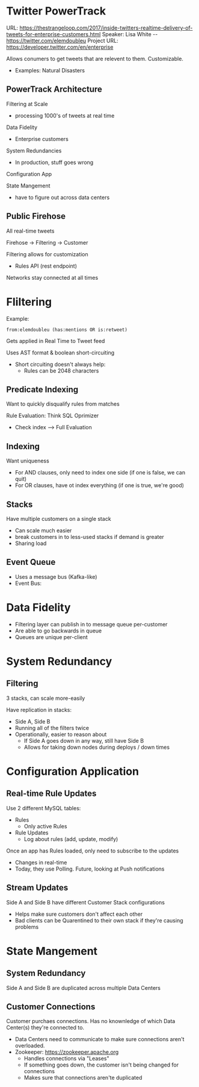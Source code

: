 # Twitter PowerTrack
URL: https://thestrangeloop.com/2017/inside-twitters-realtime-delivery-of-tweets-for-enterprise-customers.html
Speaker:  Lisa White -- https://twitter.com/elemdoubleu
Project URL: https://developer.twitter.com/en/enterprise

Allows conumers to get tweets that are relevent to them. Customizable.
- Examples: Natural Disasters

## PowerTrack Architecture

Filtering at Scale
- processing 1000's of tweets at real time

Data Fidelity
- Enterprise customers

System Redundancies
- In production, stuff goes wrong

Configuration App

State Mangement
- have to figure out across data centers


## Public Firehose

All real-time tweets

Firehose -> Filtering -> Customer

Filtering allows for customization
- Rules API (rest endpoint)

Networks stay connected at all times


# FIiltering

Example:
```
from:elemdoubleu (has:mentions OR is:retweet)
```

Gets applied in Real Time to Tweet feed

Uses AST format & boolean short-circuiting
- Short circuiting doesn't always help:
  - Rules can be 2048 characters

## Predicate Indexing

Want to quickly disqualify rules from matches

Rule Evaluation: Think SQL Oprimizer
- Check index --> Full Evaluation

## Indexing
Want uniqueness
- For AND clauses, only need to index one side (if one is false, we can quit)
- For OR clauses, have ot index everything (if one is true, we're good)

## Stacks
Have multiple customers on a single stack
- Can scale much easier
- break customers in to less-used stacks if demand is greater
- Sharing load

## Event Queue
- Uses a message bus (Kafka-like)
- Event Bus: 


# Data Fidelity
- Filtering layer can publish in to message queue per-customer
- Are able to go backwards in queue 
- Queues are unique per-client

# System Redundancy

## Filtering

3 stacks, can scale more-easily

Have replication in stacks:
- Side A, Side B
- Running all of the filters twice
- Operationally, easier to reason about
  - If Side A goes down in any way, still have Side B
  - Allows for taking down nodes during deploys / down times

# Configuration Application

## Real-time Rule Updates

Use 2 different MySQL tables:
- Rules
  - Only active Rules
- Rule Updates
  - Log about rules (add, update, modify)

Once an app has Rules loaded, only need to subscribe to the updates
- Changes in real-time
- Today, they use Polling. Future, looking at Push notifications


## Stream Updates

Side A and Side B have different Customer Stack configurations
- Helps make sure customers don't affect each other
- Bad clients can be Quarentined to their own stack if they're causing problems


# State Mangement

## System Redundancy

Side A and Side B are duplicated across multiple Data Centers

## Customer Connections

Customer purchaes connections. Has no knownledge of which Data Center(s) they're connected to.
- Data Centers need to communicate to make sure connections aren't overloaded.
- Zookeeper: https://zookeeper.apache.org
  - Handles connections via "Leases"
  - If something goes down, the customer isn't being changed for connections
  - Makes sure that connections aren'te duplicated


